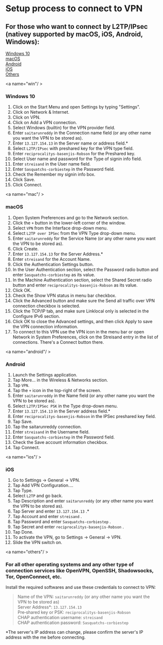 # Setup process to connect to VPN

## For those who want to connect by L2TP/IPsec (nativey supported by macOS, iOS, Android, Windows):

[Windows 10](#win) <br />
[macOS](#mac) <br />
[Android](#android) <br />
[iOS](#ios) <br />
[Others](#others) <br />

<a name="win"/ >
### Windows 10
1. Click on the Start Menu and open Settings by typing "Settings".
2. Click on Network & Internet.
3. Click on VPN.
4. Click on Add a VPN connection.
5. Select Windows (built­in) for the VPN provider field.
6. Enter `saitarunreddy` in the Connection name field (or any other name you want the VPN to be stored as).
7. Enter `13.127.154.13` in the Server name or address field.*
8. Select `L2TP/IPsec` with pre­shared key for the VPN type field.
9. Enter `reciprocalitys‐basenjis‐Robson` for the Pre­shared key.
10. Select User name and password for the Type of sign­in info field.
11. Enter `streisand` in the User name field.
12. Enter `Sasquatchs‐corbiestep` in the Password field.
13. Check the Remember my sign­in info box.
14. Click Save.
15. Click Connect.

<a name="mac"/ >
### macOS
1. Open System Preferences and go to the Network section.
2. Click the `+` button in the lower-left corner of the window.
3. Select `VPN` from the Interface drop-down menu.
4. Select `L2TP over IPSec` from the VPN Type drop-down menu.
5. Enter `saitarunreddy` for the Service Name (or any other name you want the VPN to be stored as).
6. Click Create.
7. Enter `13.127.154.13` for the Server Address.*
8. Enter `streisand` for the Account Name.
9. Click the Authentication Settings button.
10. In the User Authentication section, select the Password radio button and enter `Sasquatchs‐corbiestep` as its value.
11. In the Machine Authentication section, select the Shared Secret radio button and enter `reciprocalitys‐basenjis‐Robson` as its value.
12. Click OK.
13. Check the Show VPN status in menu bar checkbox.
14. Click the Advanced button and make sure the Send all traffic over VPN connection checkbox is selected.
15. Click the TCP/IP tab, and make sure Link­local only is selected in the Configure IPv6 section.
16. Click OK to close the Advanced settings, and then click Apply to save the VPN connection information.
17. To connect to this VPN use the VPN icon in the menu bar or open Network in System Preferences, click on the Streisand entry in the list of connections. There's a Connect button there.

<a name="android"/ >
### Android
1. Launch the Settings application.
2. Tap More... in the Wireless & Networks section.
3. Tap `VPN`.
4. Tap the `+` icon in the top-right of the screen.
5. Enter `saitarunreddy` in the Name field (or any other name you want the VPN to be stored as).
6. Select `L2TP/IPSec PSK` in the Type drop-down menu.
7. Enter `13.127.154.13` in the Server address field.*
8. Enter `reciprocalitys‐basenjis‐Robson` in the IPSec pre­shared key field.
9. Tap Save.
10. Tap the saitarunreddy connection.
11. Enter `streisand` in the Username field.
12. Enter `Sasquatchs‐corbiestep` in the Password field.
13. Check the Save account information checkbox.
14. Tap Connect.

<a name="ios"/ >
### iOS
1. Go to Settings -> General -> VPN.
2. Tap Add VPN Configuration....
3. Tap Type.
4. Select `L2TP` and go back.
5. Tap Description and enter `saitarunreddy` (or any other name you want the VPN to be stored as).
6. Tap Server and enter `13.127.154.13` .*
7. Tap Account and enter `streisand` .
8. Tap Password and enter `Sasquatchs‐corbiestep` .
9. Tap Secret and enter `reciprocalitys‐basenjis‐Robson` .
10. Tap Done.
11. To activate the VPN, go to Settings -> General -> VPN.
12. Slide the VPN switch on.

<a name="others"/ >
### For all other operating systems and any other type of connection services like OpenVPN, OpenSSH, Shadowsocks, Tor, OpenConnect, etc.
Install the required softwares and use these credentials to connect to VPN:
> Name of the VPN: `saitarunreddy` (or any other name you want the VPN to be stored as) <br />
> Server Address*: `13.127.154.13` <br />
> Pre‐shared key or PSK: `reciprocalitys‐basenjis‐Robson` <br />
> CHAP authentication username: `streisand` <br />
> CHAP authentication password: `Sasquatchs‐corbiestep` <br />

*The server's IP address can change, please confirm the server's IP address with the me before connecting.
